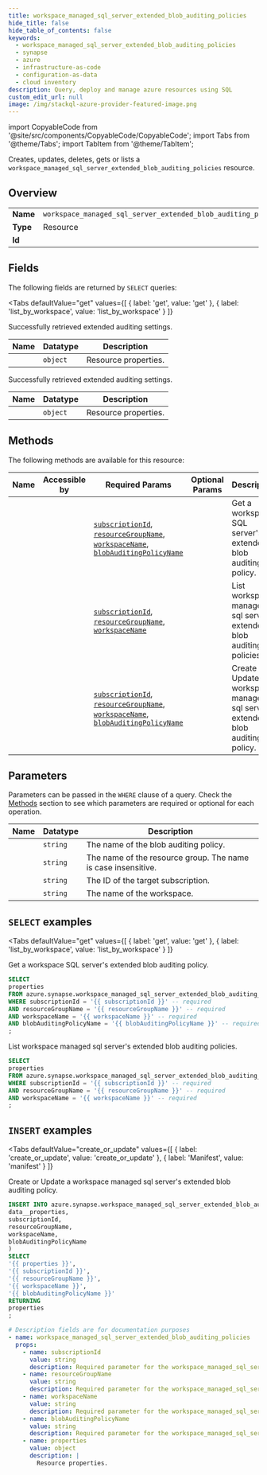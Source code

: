 ```yaml
--- 
title: workspace_managed_sql_server_extended_blob_auditing_policies
hide_title: false
hide_table_of_contents: false
keywords:
  - workspace_managed_sql_server_extended_blob_auditing_policies
  - synapse
  - azure
  - infrastructure-as-code
  - configuration-as-data
  - cloud inventory
description: Query, deploy and manage azure resources using SQL
custom_edit_url: null
image: /img/stackql-azure-provider-featured-image.png
---
```


import CopyableCode from '@site/src/components/CopyableCode/CopyableCode';
import Tabs from '@theme/Tabs';
import TabItem from '@theme/TabItem';

Creates, updates, deletes, gets or lists a <code>workspace_managed_sql_server_extended_blob_auditing_policies</code> resource.

## Overview
<table><tbody>
<tr><td><b>Name</b></td><td><code>workspace_managed_sql_server_extended_blob_auditing_policies</code></td></tr>
<tr><td><b>Type</b></td><td>Resource</td></tr>
<tr><td><b>Id</b></td><td><CopyableCode code="azure.synapse.workspace_managed_sql_server_extended_blob_auditing_policies" /></td></tr>
</tbody></table>

## Fields

The following fields are returned by `SELECT` queries:

<Tabs
    defaultValue="get"
    values={[
        { label: 'get', value: 'get' },
        { label: 'list_by_workspace', value: 'list_by_workspace' }
    ]}
>
<TabItem value="get">

Successfully retrieved extended auditing settings.

<table>
<thead>
    <tr>
    <th>Name</th>
    <th>Datatype</th>
    <th>Description</th>
    </tr>
</thead>
<tbody>
<tr>
    <td><CopyableCode code="properties" /></td>
    <td><code>object</code></td>
    <td>Resource properties.</td>
</tr>
</tbody>
</table>
</TabItem>
<TabItem value="list_by_workspace">

Successfully retrieved extended auditing settings.

<table>
<thead>
    <tr>
    <th>Name</th>
    <th>Datatype</th>
    <th>Description</th>
    </tr>
</thead>
<tbody>
<tr>
    <td><CopyableCode code="properties" /></td>
    <td><code>object</code></td>
    <td>Resource properties.</td>
</tr>
</tbody>
</table>
</TabItem>
</Tabs>

## Methods

The following methods are available for this resource:

<table>
<thead>
    <tr>
    <th>Name</th>
    <th>Accessible by</th>
    <th>Required Params</th>
    <th>Optional Params</th>
    <th>Description</th>
    </tr>
</thead>
<tbody>
<tr>
    <td><a href="#get"><CopyableCode code="get" /></a></td>
    <td><CopyableCode code="select" /></td>
    <td><a href="#parameter-subscriptionId"><code>subscriptionId</code></a>, <a href="#parameter-resourceGroupName"><code>resourceGroupName</code></a>, <a href="#parameter-workspaceName"><code>workspaceName</code></a>, <a href="#parameter-blobAuditingPolicyName"><code>blobAuditingPolicyName</code></a></td>
    <td></td>
    <td>Get a workspace SQL server's extended blob auditing policy.</td>
</tr>
<tr>
    <td><a href="#list_by_workspace"><CopyableCode code="list_by_workspace" /></a></td>
    <td><CopyableCode code="select" /></td>
    <td><a href="#parameter-subscriptionId"><code>subscriptionId</code></a>, <a href="#parameter-resourceGroupName"><code>resourceGroupName</code></a>, <a href="#parameter-workspaceName"><code>workspaceName</code></a></td>
    <td></td>
    <td>List workspace managed sql server's extended blob auditing policies.</td>
</tr>
<tr>
    <td><a href="#create_or_update"><CopyableCode code="create_or_update" /></a></td>
    <td><CopyableCode code="insert" /></td>
    <td><a href="#parameter-subscriptionId"><code>subscriptionId</code></a>, <a href="#parameter-resourceGroupName"><code>resourceGroupName</code></a>, <a href="#parameter-workspaceName"><code>workspaceName</code></a>, <a href="#parameter-blobAuditingPolicyName"><code>blobAuditingPolicyName</code></a></td>
    <td></td>
    <td>Create or Update a workspace managed sql server's extended blob auditing policy.</td>
</tr>
</tbody>
</table>

## Parameters

Parameters can be passed in the `WHERE` clause of a query. Check the [Methods](#methods) section to see which parameters are required or optional for each operation.

<table>
<thead>
    <tr>
    <th>Name</th>
    <th>Datatype</th>
    <th>Description</th>
    </tr>
</thead>
<tbody>
<tr id="parameter-blobAuditingPolicyName">
    <td><CopyableCode code="blobAuditingPolicyName" /></td>
    <td><code>string</code></td>
    <td>The name of the blob auditing policy.</td>
</tr>
<tr id="parameter-resourceGroupName">
    <td><CopyableCode code="resourceGroupName" /></td>
    <td><code>string</code></td>
    <td>The name of the resource group. The name is case insensitive.</td>
</tr>
<tr id="parameter-subscriptionId">
    <td><CopyableCode code="subscriptionId" /></td>
    <td><code>string</code></td>
    <td>The ID of the target subscription.</td>
</tr>
<tr id="parameter-workspaceName">
    <td><CopyableCode code="workspaceName" /></td>
    <td><code>string</code></td>
    <td>The name of the workspace.</td>
</tr>
</tbody>
</table>

## `SELECT` examples

<Tabs
    defaultValue="get"
    values={[
        { label: 'get', value: 'get' },
        { label: 'list_by_workspace', value: 'list_by_workspace' }
    ]}
>
<TabItem value="get">

Get a workspace SQL server's extended blob auditing policy.

```sql
SELECT
properties
FROM azure.synapse.workspace_managed_sql_server_extended_blob_auditing_policies
WHERE subscriptionId = '{{ subscriptionId }}' -- required
AND resourceGroupName = '{{ resourceGroupName }}' -- required
AND workspaceName = '{{ workspaceName }}' -- required
AND blobAuditingPolicyName = '{{ blobAuditingPolicyName }}' -- required
;
```
</TabItem>
<TabItem value="list_by_workspace">

List workspace managed sql server's extended blob auditing policies.

```sql
SELECT
properties
FROM azure.synapse.workspace_managed_sql_server_extended_blob_auditing_policies
WHERE subscriptionId = '{{ subscriptionId }}' -- required
AND resourceGroupName = '{{ resourceGroupName }}' -- required
AND workspaceName = '{{ workspaceName }}' -- required
;
```
</TabItem>
</Tabs>


## `INSERT` examples

<Tabs
    defaultValue="create_or_update"
    values={[
        { label: 'create_or_update', value: 'create_or_update' },
        { label: 'Manifest', value: 'manifest' }
    ]}
>
<TabItem value="create_or_update">

Create or Update a workspace managed sql server's extended blob auditing policy.

```sql
INSERT INTO azure.synapse.workspace_managed_sql_server_extended_blob_auditing_policies (
data__properties,
subscriptionId,
resourceGroupName,
workspaceName,
blobAuditingPolicyName
)
SELECT 
'{{ properties }}',
'{{ subscriptionId }}',
'{{ resourceGroupName }}',
'{{ workspaceName }}',
'{{ blobAuditingPolicyName }}'
RETURNING
properties
;
```
</TabItem>
<TabItem value="manifest">

```yaml
# Description fields are for documentation purposes
- name: workspace_managed_sql_server_extended_blob_auditing_policies
  props:
    - name: subscriptionId
      value: string
      description: Required parameter for the workspace_managed_sql_server_extended_blob_auditing_policies resource.
    - name: resourceGroupName
      value: string
      description: Required parameter for the workspace_managed_sql_server_extended_blob_auditing_policies resource.
    - name: workspaceName
      value: string
      description: Required parameter for the workspace_managed_sql_server_extended_blob_auditing_policies resource.
    - name: blobAuditingPolicyName
      value: string
      description: Required parameter for the workspace_managed_sql_server_extended_blob_auditing_policies resource.
    - name: properties
      value: object
      description: |
        Resource properties.
```
</TabItem>
</Tabs>
